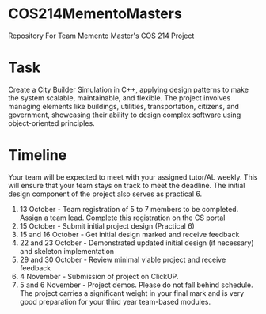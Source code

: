 # COS214MementoMasters
Repository For Team Memento Master's COS 214 Project

# Task 
Create a City Builder Simulation in C++, applying design patterns to make the system scalable, maintainable, and flexible. The project involves managing elements like buildings, utilities, transportation, citizens, and government, showcasing their ability to design complex software using object-oriented principles.

# Timeline
Your team will be expected to meet with your assigned tutor/AL weekly. This will ensure
that your team stays on track to meet the deadline. The initial design component of the
project also serves as practical 6.

1. 13 October - Team registration of 5 to 7 members to be completed. Assign a team
lead. Complete this registration on the CS portal
2. 15 October - Submit initial project design (Practical 6)
3. 15 and 16 October - Get initial design marked and receive feedback
4. 22 and 23 October - Demonstrated updated initial design (if necessary) and
skeleton implementation
5. 29 and 30 October - Review minimal viable project and receive feedback
6. 4 November - Submission of project on ClickUP.
7. 5 and 6 November - Project demos.
Please do not fall behind schedule. The project carries a significant weight in your final
mark and is very good preparation for your third year team-based modules.
